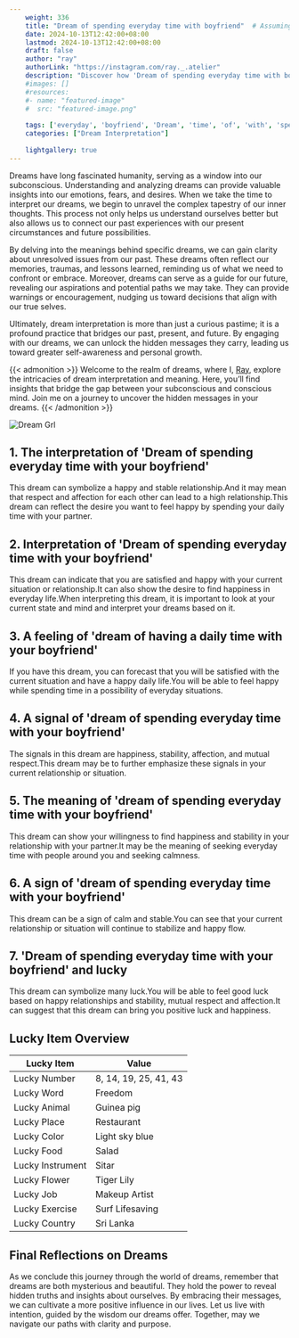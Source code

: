 ```yaml
---
    weight: 336
    title: "Dream of spending everyday time with boyfriend"  # Assuming 'title' column exists
    date: 2024-10-13T12:42:00+08:00
    lastmod: 2024-10-13T12:42:00+08:00
    draft: false
    author: "ray"
    authorLink: "https://instagram.com/ray._.atelier"
    description: "Discover how 'Dream of spending everyday time with boyfriend' can interpret your future and uncover its significant meanings in your life."
    #images: []
    #resources:
    #- name: "featured-image"
    #  src: "featured-image.png"
    
    tags: ['everyday', 'boyfriend', 'Dream', 'time', 'of', 'with', 'spending']
    categories: ["Dream Interpretation"]
    
    lightgallery: true
---
```

    
Dreams have long fascinated humanity, serving as a window into our subconscious. Understanding and analyzing dreams can provide valuable insights into our emotions, fears, and desires. When we take the time to interpret our dreams, we begin to unravel the complex tapestry of our inner thoughts. This process not only helps us understand ourselves better but also allows us to connect our past experiences with our present circumstances and future possibilities.

By delving into the meanings behind specific dreams, we can gain clarity about unresolved issues from our past. These dreams often reflect our memories, traumas, and lessons learned, reminding us of what we need to confront or embrace. Moreover, dreams can serve as a guide for our future, revealing our aspirations and potential paths we may take. They can provide warnings or encouragement, nudging us toward decisions that align with our true selves.

Ultimately, dream interpretation is more than just a curious pastime; it is a profound practice that bridges our past, present, and future. By engaging with our dreams, we can unlock the hidden messages they carry, leading us toward greater self-awareness and personal growth.

{{< admonition >}}
Welcome to the realm of dreams, where I, [Ray](https://instagram.com/ray._.atelier), explore the intricacies of dream interpretation and meaning. Here, you’ll find insights that bridge the gap between your subconscious and conscious mind. Join me on a journey to uncover the hidden messages in your dreams.
{{< /admonition >}}

![Dream Grl](https://cdn.pixabay.com/photo/2017/11/02/03/35/gothic-2910057_1280.jpg "Dream Grl")

## 1. The interpretation of 'Dream of spending everyday time with your boyfriend'
This dream can symbolize a happy and stable relationship.And it may mean that respect and affection for each other can lead to a high relationship.This dream can reflect the desire you want to feel happy by spending your daily time with your partner.

## 2. Interpretation of 'Dream of spending everyday time with your boyfriend'
This dream can indicate that you are satisfied and happy with your current situation or relationship.It can also show the desire to find happiness in everyday life.When interpreting this dream, it is important to look at your current state and mind and interpret your dreams based on it.

## 3. A feeling of 'dream of having a daily time with your boyfriend'
If you have this dream, you can forecast that you will be satisfied with the current situation and have a happy daily life.You will be able to feel happy while spending time in a possibility of everyday situations.

## 4. A signal of 'dream of spending everyday time with your boyfriend'
The signals in this dream are happiness, stability, affection, and mutual respect.This dream may be to further emphasize these signals in your current relationship or situation.

## 5. The meaning of 'dream of spending everyday time with your boyfriend'
This dream can show your willingness to find happiness and stability in your relationship with your partner.It may be the meaning of seeking everyday time with people around you and seeking calmness.

## 6. A sign of 'dream of spending everyday time with your boyfriend'
This dream can be a sign of calm and stable.You can see that your current relationship or situation will continue to stabilize and happy flow.

## 7. 'Dream of spending everyday time with your boyfriend' and lucky
This dream can symbolize many luck.You will be able to feel good luck based on happy relationships and stability, mutual respect and affection.It can suggest that this dream can bring you positive luck and happiness.

## Lucky Item Overview
| Lucky Item          | Value              |
|---------------|--------------------|
| Lucky Number        | 8, 14, 19, 25, 41, 43  |
| Lucky Word          | Freedom |
| Lucky Animal        | Guinea pig |
| Lucky Place         | Restaurant     |
| Lucky Color         | Light sky blue     |
| Lucky Food          | Salad      |
| Lucky Instrument    | Sitar |
| Lucky Flower        | Tiger Lily    |
| Lucky Job           | Makeup Artist       |
| Lucky Exercise      | Surf Lifesaving  |
| Lucky Country       | Sri Lanka    |


##  Final Reflections on Dreams

As we conclude this journey through the world of dreams, remember that dreams are both mysterious and beautiful. They hold the power to reveal hidden truths and insights about ourselves. By embracing their messages, we can cultivate a more positive influence in our lives. Let us live with intention, guided by the wisdom our dreams offer. Together, may we navigate our paths with clarity and purpose.
